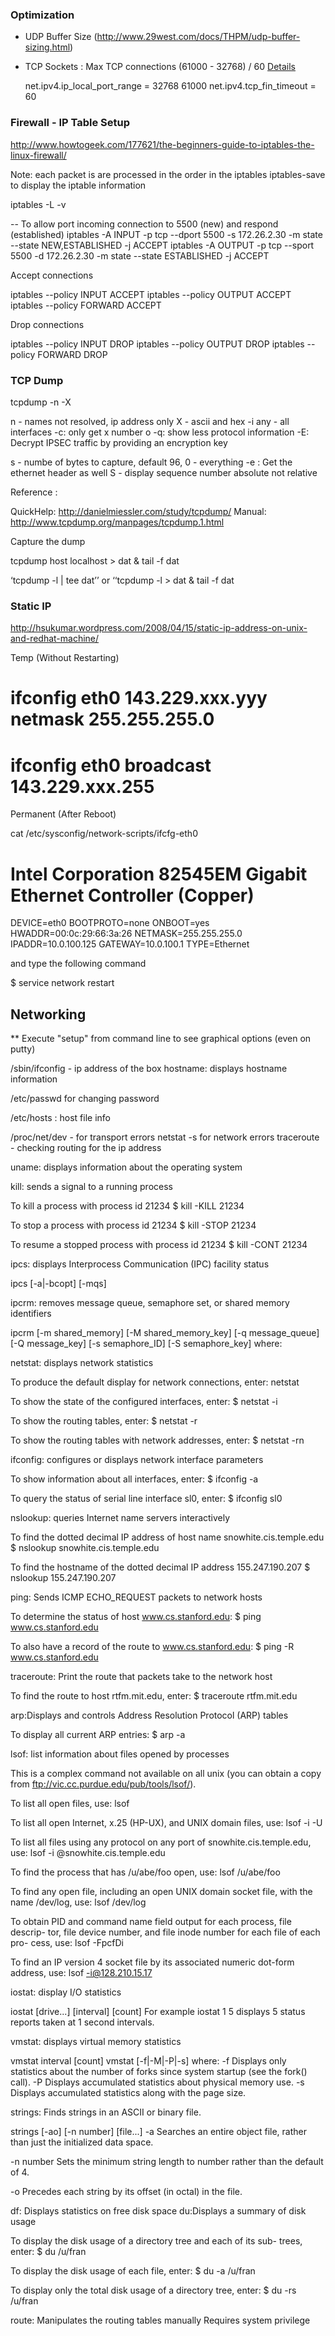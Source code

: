 
### Optimization
 - UDP Buffer Size (http://www.29west.com/docs/THPM/udp-buffer-sizing.html)

 - TCP Sockets : Max TCP connections (61000 - 32768) / 60
    [Details](http://stackoverflow.com/questions/410616/increasing-the-maximum-number-of-tcp-ip-connections-in-linux)

   net.ipv4.ip_local_port_range = 32768 61000
   net.ipv4.tcp_fin_timeout = 60


### Firewall - IP Table Setup 

http://www.howtogeek.com/177621/the-beginners-guide-to-iptables-the-linux-firewall/

Note: each packet is are processed in the order in the iptables
iptables-save to display the iptable information 

iptables -L -v

 -- To allow port incoming connection to 5500 (new) and respond (established) 
iptables -A INPUT -p tcp --dport 5500 -s 172.26.2.30 -m state --state NEW,ESTABLISHED -j ACCEPT
iptables -A OUTPUT -p tcp --sport 5500 -d 172.26.2.30 -m state --state ESTABLISHED -j ACCEPT


Accept connections

iptables --policy INPUT ACCEPT
iptables --policy OUTPUT ACCEPT
iptables --policy FORWARD ACCEPT

Drop connections

iptables --policy INPUT DROP
iptables --policy OUTPUT DROP
iptables --policy FORWARD DROP

### TCP Dump

tcpdump -n -X

n - names not resolved, ip address only
X - ascii and hex
-i any - all interfaces
-c: only get x number o
-q: show less protocol information
-E: Decrypt IPSEC traffic by providing an encryption key


s - numbe of bytes to capture, default 96, 0 - everything
-e : Get the ethernet header as well
S - display sequence number absolute not relative


Reference :

QuickHelp:  http://danielmiessler.com/study/tcpdump/
Manual:  http://www.tcpdump.org/manpages/tcpdump.1.html

Capture the dump

tcpdump host localhost > dat & tail -f dat

‘tcpdump  -l  |  tee dat’’ or ‘‘tcpdump  -l   > dat  &  tail  -f  dat


### Static IP

http://hsukumar.wordpress.com/2008/04/15/static-ip-address-on-unix-and-redhat-machine/

Temp (Without Restarting)

# ifconfig eth0 143.229.xxx.yyy netmask 255.255.255.0

# ifconfig eth0 broadcast 143.229.xxx.255

Permanent (After Reboot)

cat /etc/sysconfig/network-scripts/ifcfg-eth0

# Intel Corporation 82545EM Gigabit Ethernet Controller (Copper)
DEVICE=eth0
BOOTPROTO=none
ONBOOT=yes
HWADDR=00:0c:29:66:3a:26
NETMASK=255.255.255.0
IPADDR=10.0.100.125
GATEWAY=10.0.100.1
TYPE=Ethernet

and type the following command

$ service network restart

## Networking

** Execute "setup" from command line to see graphical options (even on putty)


/sbin/ifconfig - ip address of the box
hostname: displays hostname information

/etc/passwd for changing password

/etc/hosts : host file info

/proc/net/dev - for transport errors
netstat -s  for network errors
traceroute - checking routing for the ip address





uname: displays information about the operating system


kill: sends a signal to a running process

   To kill a process with process id 21234
	    $ kill -KILL 21234

   To stop a process with process id 21234
	    $ kill -STOP 21234

   To resume a stopped process with process id 21234
	    $ kill -CONT 21234

ipcs: displays Interprocess Communication (IPC) facility status

   ipcs [-a|-bcopt] [-mqs]


ipcrm: removes message queue, semaphore set, or shared memory identifiers

  ipcrm [-m shared_memory] [-M shared_memory_key] [-q message_queue] [-Q
         message_key] [-s semaphore_ID] [-S semaphore_key]
where:
  

netstat: displays network statistics

  To produce the default display for network connections, enter:
            netstat

  To show the state of the configured interfaces, enter:
            $ netstat -i

   To show the routing tables, enter:
            $ netstat -r

   To show the routing tables with network addresses, enter:
            $ netstat -rn


ifconfig: configures or displays network interface parameters

   To show information about all interfaces, enter:
	    $ ifconfig -a

   To query the status of serial line interface sl0, enter:
            $  ifconfig sl0

nslookup: queries Internet name servers interactively

   To find the dotted decimal IP address of host name snowhite.cis.temple.edu
	    $ nslookup snowhite.cis.temple.edu

   To find the hostname of the dotted decimal IP address 155.247.190.207
	    $ nslookup 155.247.190.207

ping: Sends ICMP ECHO_REQUEST packets to network hosts

   To determine the status of host www.cs.stanford.edu:
	    $ ping www.cs.stanford.edu

   To also have a record of the route to www.cs.stanford.edu:
	    $ ping -R www.cs.stanford.edu

traceroute: Print the route that packets take to the network host

   To find the route to host rtfm.mit.edu, enter:
	    $ traceroute rtfm.mit.edu

arp:Displays and controls Address Resolution Protocol (ARP) tables

   To display all current ARP entries:
	    $ arp -a

lsof: list information about files opened by processes

This is a complex command not available on all unix (you can obtain a copy from ftp://vic.cc.purdue.edu/pub/tools/lsof/).

  To list all open files, use:
       lsof

  To list all open Internet, x.25 (HP-UX), and UNIX domain files, use:
       lsof -i -U

  To list all files using any protocol on any port of snowhite.cis.temple.edu, use:
       lsof -i @snowhite.cis.temple.edu

  To find the process that has /u/abe/foo open, use:
       lsof /u/abe/foo

  To find any open file, including an open UNIX domain socket file, with the
  name /dev/log, use:
       lsof /dev/log

  To obtain PID and command name field output for each process, file descrip-
  tor, file device number, and file inode number for each file of each pro-
  cess, use:
       lsof -FpcfDi

  To find an IP version 4 socket file by its associated numeric dot-form
  address, use:
       lsof -i@128.210.15.17

iostat: display I/O statistics

  iostat [drive...] [interval] [count]
For example
  iostat 1 5
displays 5 status reports taken at 1 second intervals.

vmstat: displays virtual memory statistics

  vmstat interval [count]
  vmstat [-f|-M|-P|-s]
where:
  -f  Displays only statistics about the number of forks since system startup
      (see the fork() call).
  -P  Displays accumulated statistics about physical memory use.
  -s  Displays accumulated statistics along with the page size.

strings: Finds strings in an ASCII or binary file.

   strings [-ao] [-n number] [file...]
   -a Searches an entire object file, rather than just the initialized data
      space.

   -n number
      Sets the minimum string length to number rather than the default of 4.

   -o Precedes each string by its offset (in octal) in the file.

df: Displays statistics on free disk space
du:Displays a summary of disk usage

   To display the disk usage of a directory tree and each of its sub-
   trees, enter:
          $ du /u/fran

   To display the disk usage of each file, enter:
          $ du -a /u/fran
   
   To display only the total disk usage of a directory tree, enter:
          $ du -rs /u/fran

route: Manipulates the routing tables manually
Requires system privilege